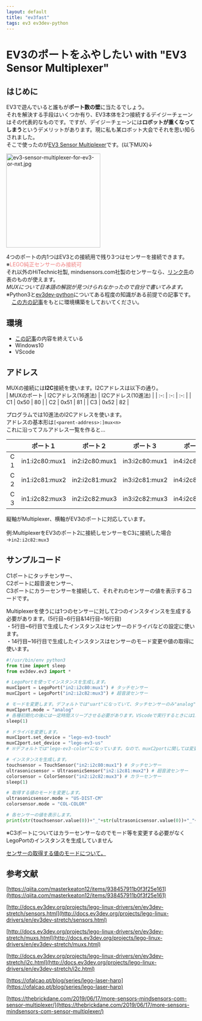 ```yaml
---
layout: default
title: "ev3fast"
tags: ev3 ev3dev-python
---
```


# EV3のポートをふやしたい with "EV3 Sensor Multiplexer"

## はじめに
EV3で遊んでいると誰もが**ポート数の壁**に当たるでしょう。<br>
それを解決する手段はいくつか有り、EV3本体を2つ接続するデイジーチェーンはその代表的なものです。ですが、デイジーチェーンには**ロボットが重くなってしまう**というデメリットがあります。現に私も某ロボット大会でそれを思い知らされました。 <br>そこで使ったのが[EV3 Sensor Multiplexer](http://www.mindsensors.com/ev3-and-nxt/23-ev3-sensor-multiplexer-for-ev3-or-nxt)です。(以下MUX)↓

<img width="250" alt="ev3-sensor-multiplexer-for-ev3-or-nxt.jpg" src="https://qiita-image-store.s3.ap-northeast-1.amazonaws.com/0/2449798/66228ee7-5aff-d1c5-d6c6-90cd7a1e6a84.jpeg">

4つのポートの内1つはEV3との接続用で残り3つはセンサーを接続できます。※<font color="LightCoral">LEGO純正センサーのみ接続可</font><br>
それ以外のHiTechnic社製, mindsensors.com社製のセンサーなら、[リンク先](http://docs.ev3dev.org/projects/lego-linux-drivers/en/ev3dev-stretch/muxs.html#supported-multiplexers)の表のものが使えます。  <br>
*MUXについて日本語の解説が見つけられなかったので自分で書いてみます。*<br>
※Python3と[ev3dev-python](https://ev3dev-lang.readthedocs.io/projects/python-ev3dev/en/stable/)についてある程度の知識がある前提での記事です。  <br>
　[この方の記事](https://qiita.com/masterkeaton12/items/938457911b0f3f25e161)をもとに環境構築をしておいてください。<br>


## 環境
* [この記事](https://qiita.com/masterkeaton12/items/938457911b0f3f25e161)の内容を終えている<br>
* Windows10<br>
* VScode<br>

## アドレス
MUXの接続には**I2C**接続を使います。I2Cアドレスは以下の通り。<br>
| MUXのポート | I2Cアドレス(16進法) | I2Cアドレス(10進法) |
| :-: | :-: | :-: |
| C1 | 0x50 | 80 |
| C2 | 0x51 | 81 |
| C3 | 0x52 | 82 |

プログラムでは10進法のI2Cアドレスを使います。  <br>
アドレスの基本形は`[<parent-address>:]mux<n>`  <br>
これに沿ってフルアドレス一覧を作ると...<br>

| |ポート１|ポート２|ポート３|ポート４|
|:----:|:----:|:----:|:----:|:----:|
|C１|in1:i2c80:mux1|in2:i2c80:mux1|in3:i2c80:mux1|in4:i2c80:mux1|
|C２|in1:i2c81:mux2|in2:i2c81:mux2|in3:i2c81:mux2|in4:i2c81:mux2|
|C３|in1:i2c82:mux3|in2:i2c82:mux3|in3:i2c82:mux3|in4:i2c82:mux3|

縦軸がMultiplexer、横軸がEV3のポートに対応しています。<br>  
例:MultiplexerをEV3のポート2に接続しセンサーをC3に接続した場合→`in2:i2c82:mux3`<br>  

## サンプルコード
C1ポートにタッチセンサー、<br>
C2ポートに超音波センサー、<br>
C3ポートにカラーセンサーを接続して、それぞれのセンサーの値を表示するコードです。<br>

Multiplexerを使うには1つのセンサーに対して2つのインスタインスを生成する必要があります。(5行目~6行目&14行目~16行目)<br>
・5行目~6行目で生成したインスタンスはセンサーのドライバなどの設定に使います。<br>
・14行目~16行目で生成したインスタンスはセンサーのモード変更や値の取得に使います。<br>

``` sample.py
#!/usr/bin/env python3
from time import sleep
from ev3dev.ev3 import *

# LegoPortを使ってインスタンスを生成します。
muxC1port = LegoPort("in2:i2c80:mux1") # タッチセンサー
muxC2port = LegoPort("in2:i2c82:mux3") # 超音波センサー

# モードを変更します。デフォルトでは"uart"になっていて、タッチセンサーのみ"analog"に変更する必要があります。なので、muxC2portに関しては変更していません。
muxC1port.mode = "analog"
# 各種初期化の後には一定時間スリープさせる必要があります。VScodeで実行するときには1s、SSHや本体から実行するときには0.5sの遅延が必要です。
sleep(1)

# ドライバを変更します。
muxC1port.set_device = "lego-ev3-touch"
muxC2port.set_device = "lego-ev3-us"
# ※デフォルトでは"lego-ev3-color"になっています。なので、muxC2portに関しては変更していません。

# インスタンスを生成します。
touchsensor = TouchSensor("in2:i2c80:mux1") # タッチセンサー
ultrasonicsensor = UltrasonicSensor("in2:i2c81:mux2") # 超音波センサー
colorsensor = ColorSensor("in2:i2c82:mux3") # カラーセンサー
sleep(1)

# 取得する値のモードを変更します。
ultrasonicsensor.mode = "US-DIST-CM"
colorsensor.mode = "COL-COLOR"

# 各センサーの値を表示します。
print(str(touchsensor.value(0))+"_"+str(ultrasonicsensor.value(0))+"_"+str(colorsensor.value(0)))
```

※C3ポートについてはカラーセンサーなのでモード等を変更する必要がなくLegoPortのインスタンスを生成していません

[センサーの取得する値のモードについて。](http://docs.ev3dev.org/projects/lego-linux-drivers/en/ev3dev-stretch/sensor_data.html#)

## 参考文献
[https://qiita.com/masterkeaton12/items/938457911b0f3f25e161](https://qiita.com/masterkeaton12/items/938457911b0f3f25e161)

[http://docs.ev3dev.org/projects/lego-linux-drivers/en/ev3dev-stretch/sensors.html](http://docs.ev3dev.org/projects/lego-linux-drivers/en/ev3dev-stretch/sensors.html)

[http://docs.ev3dev.org/projects/lego-linux-drivers/en/ev3dev-stretch/muxs.html](http://docs.ev3dev.org/projects/lego-linux-drivers/en/ev3dev-stretch/muxs.html)

[http://docs.ev3dev.org/projects/lego-linux-drivers/en/ev3dev-stretch/i2c.html](http://docs.ev3dev.org/projects/lego-linux-drivers/en/ev3dev-stretch/i2c.html)

[https://ofalcao.pt/blog/series/lego-laser-harp](https://ofalcao.pt/blog/series/lego-laser-harp)

[https://thebrickdane.com/2019/06/17/more-sensors-mindsensors-com-sensor-multiplexer/](https://thebrickdane.com/2019/06/17/more-sensors-mindsensors-com-sensor-multiplexer/)
